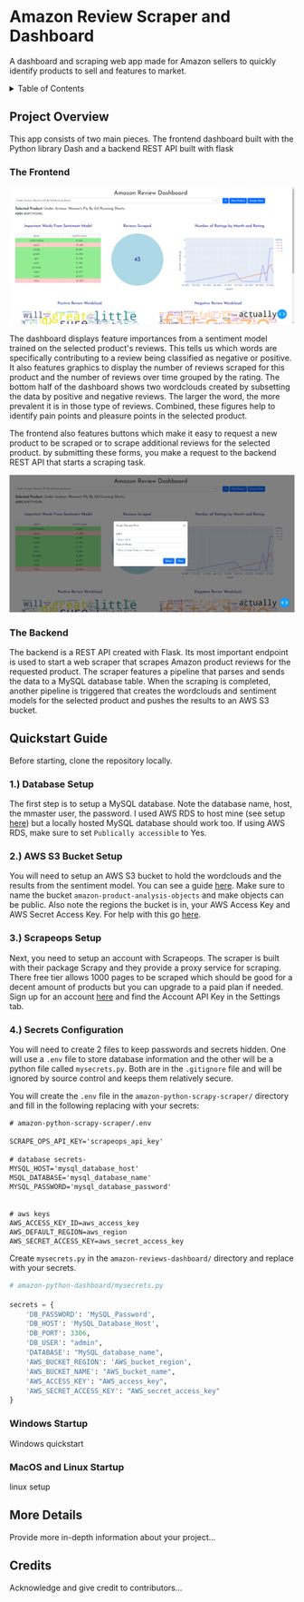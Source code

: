 # Amazon Review Scraper and Dashboard

A dashboard and scraping web app made for Amazon sellers to quickly identify products to sell and features to market.

<details>
<summary>Table of Contents</summary>

- [Project Overview](#project-overview)
- [Quickstart Guide](#quickstart-guide)
  - [Windows](#windows-setup)
  - [MacOS/Linux](#macos-and-linux-setup)
- [More Details](#more-details)
- [Credits](#credits)

</details>

## Project Overview

This app consists of two main pieces. The frontend dashboard built with the Python library Dash and a backend REST API built with flask

### The Frontend

![screenshot of dashboard](assets/amazon-review-dashboard.png)

The dashboard displays feature importances from a sentiment model trained on the selected product's reviews. This tells us which words are specifically contributing to a review being classified as negative or positive. It also features graphics to display the number of reviews scraped for this product and the number of reviews over time grouped by the rating. The bottom half of the dashboard shows two wordclouds created by subsetting the data by positive and negative reviews. The larger the word, the more prevalent it is in those type of reviews. Combined, these figures help to identify pain points and pleasure points in the selected product.

The frontend also features buttons which make it easy to request a new product to be scraped or to scrape additional reviews for the selected product. by submitting these forms, you make a request to the backend REST API that starts a scraping task.

![screenshot of scrape form](assets/scrape-request-form.png)

### The Backend

The backend is a REST API created with Flask. Its most important endpoint is used to start a web scraper that scrapes Amazon product reviews for the requested product. The scraper features a pipeline that parses and sends the data to a MySQL database table. When the scraping is completed, another pipeline is triggered that creates the wordclouds and sentiment models for the selected product and pushes the results to an AWS S3 bucket.

## Quickstart Guide

Before starting, clone the repository locally.

### 1.) Database Setup

The first step is to setup a MySQL database. Note the database name, host, the mmaster user, the password. I used AWS RDS to host mine (see setup [here](https://docs.aws.amazon.com/AmazonRDS/latest/UserGuide/CHAP_Tutorials.WebServerDB.CreateDBInstance.html)) but a locally hosted MySQL database should work too. If using AWS RDS, make sure to set `Publically accessible` to Yes.

### 2.) AWS S3 Bucket Setup

You will need to setup an AWS S3 bucket to hold the wordclouds and the results from the sentiment model. You can see a guide [here](https://docs.aws.amazon.com/AmazonS3/latest/userguide/creating-bucket.html). Make sure to name the bucket `amazon-product-analysis-objects` and make objects can be public. Also note the regions the bucket is in, your AWS Access Key and AWS Secret Access Key. For help with this go [here](https://aws.amazon.com/blogs/security/wheres-my-secret-access-key/).

### 3.) Scrapeops Setup

Next, you need to setup an account with Scrapeops. The scraper is built with their package Scrapy and they provide a proxy service for scraping. There free tier allows 1000 pages to be scraped which should be good for a decent amount of products but you can upgrade to a paid plan if needed. Sign up for an account [here](https://scrapeops.io/app/register/main) and find the Account API Key in the Settings tab.

### 4.) Secrets Configuration

You will need to create 2 files to keep passwords and secrets hidden. One will use a `.env` file to store database information and the other will be a python file called `mysecrets.py`. Both are in the `.gitignore` file and will be ignored by source control and keeps them relatively secure.

You will create the `.env` file in the `amazon-python-scrapy-scraper/` directory and fill in the following replacing with your secrets:

```env
# amazon-python-scrapy-scraper/.env

SCRAPE_OPS_API_KEY='scrapeops_api_key'

# database secrets-
MYSQL_HOST='mysql_database_host'
MSQL_DATABASE='mysql_database_name'
MYSQL_PASSWORD='mysql_database_password'


# aws keys
AWS_ACCESS_KEY_ID=aws_access_key
AWS_DEFAULT_REGION=aws_region
AWS_SECRET_ACCESS_KEY=aws_secret_access_key
```

Create `mysecrets.py` in the `amazon-reviews-dashboard/` directory and replace with your secrets.

```python
# amazon-python-dashboard/mysecrets.py

secrets = {
    'DB_PASSWORD': 'MySQL_Password',
    'DB_HOST': 'MySQL_Database_Host',
    'DB_PORT': 3306,
    'DB_USER': "admin",
    'DATABASE': "MySQL_database_name",
    'AWS_BUCKET_REGION': 'AWS_bucket_region',
    'AWS_BUCKET_NAME': "AWS_bucket_name",
    'AWS_ACCESS_KEY': "AWS_access_key",
    'AWS_SECRET_ACCESS_KEY': "AWS_secret_access_key"
}

```

### Windows Startup

Windows quickstart

### MacOS and Linux Startup

linux setup

## More Details

Provide more in-depth information about your project...

## Credits

Acknowledge and give credit to contributors...
